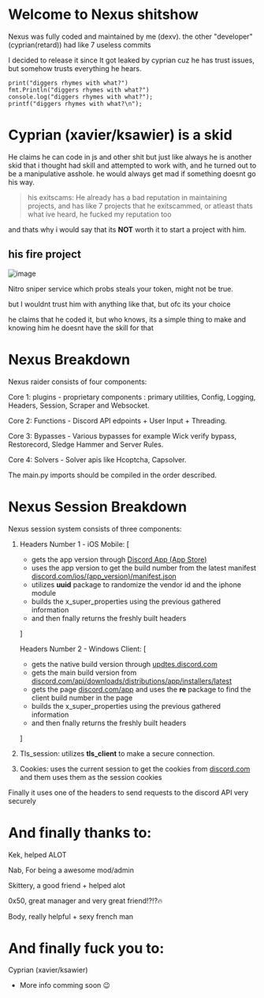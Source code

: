# Welcome to Nexus shitshow

Nexus was fully coded and maintained by me (dexv). the other "developer" (cyprian(retard)) had like 7 useless commits

I decided to release it since It got leaked by cyprian cuz he has trust issues, but somehow trusts everything he hears.

```
print("diggers rhymes with what?")
fmt.Println("diggers rhymes with what?")
console.log("diggers rhymes with what?");
printf("diggers rhymes with what?\n");
```
# Cyprian (xavier/ksawier) is a skid

He claims he can code in js and other shit but just like always he is another skid that i thought had skill and attempted to work with, and he turned out to be a manipulative asshole. he would always get mad if something doesnt go his way.

> his exitscams: He already has a bad reputation in maintaining projects, and has like 7 projects that he exitscammed, or atleast thats what ive heard, he fucked my reputation too

and thats why i would say that its **NOT** worth it to start a project with him.

## his fire project

![image](https://images.guns.lol/nTrwe5yyWS.png)

Nitro sniper service which probs steals your token, might not be true.

but I wouldnt trust him with anything like that, but ofc its your choice

he claims that he coded it, but who knows, its a simple thing to make and knowing him he doesnt have the skill for that

# Nexus Breakdown
Nexus raider consists of four components:

Core 1: plugins - proprietary components : primary utilities, Config, Logging, Headers, Session, Scraper and Websocket.

Core 2: Functions - Discord API edpoints + User Input + Threading.

Core 3: Bypasses - Various bypasses for example Wick verify bypass, Restorecord, Sledge Hammer and Server Rules.

Core 4: Solvers - Solver apis like Hcoptcha, Capsolver.

The main.py imports should be compiled in the order described.

# Nexus Session Breakdown
Nexus session system consists of three components:

1. Headers Number 1 - iOS Mobile: [
   * gets the app version through [Discord App (App Store)](https://apps.apple.com/us/app/discord-chat-talk-hangout/id985746746)
   * uses the app version to get the build number from the latest manifest [discord.com/ios/(app_version)/manifest.json](https://discord.com/ios/206.0/manifest.json)
   * utilizes **uuid** package to randomize the vendor id and the iphone module
   * builds the x_super_properties using the previous gathered information
   * and then fnally returns the freshly built headers
   
   ]

   Headers Number 2 - Windows Client: [
   * gets the native build version through [updtes.discord.com](https://updates.discord.com/distributions/app/manifests/latest)
   * gets the main build version from [discord.com/api/downloads/distributions/app/installers/latest](https://discord.com/api/downloads/distributions/app/installers/latest)
   * gets the page [discord.com/app](https://discord.com/app) and uses the **re** package to find the client build number in the page
   * builds the x_super_properties using the previous gathered information
   * and then fnally returns the freshly built headers
     
   ]
    

1. Tls_session: utilizes **tls_client** to make a secure connection.

2. Cookies: uses the current session to get the cookies from [discord.com](https://discord.com) and them uses them as the session cookies

Finally it uses one of the headers to send requests to the discord API very securely


# And finally thanks to:
 Kek, helped ALOT
 
 Nab, For being a awesome mod/admin
 
 Skittery, a good friend + helped alot
 
 0x50, great manager and very great friend⁉️⁉️🔥
 
 Body, really helpful + sexy french man


 # And finally fuck you to:
 Cyprian (xavier/ksawier) 

 - More info comming soon 😉
